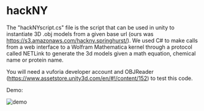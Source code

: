 # hackNY

The "hackNYscript.cs" file is the script that can be used in unity to instantiate 3D .obj models from a given base url (ours was https://s3.amazonaws.com/hackny.springhurst/). We used C# to make calls from a web interface to a Wolfram Mathematica kernel through a protocol called NETLink to generate the 3d models given a math equation, chemical name or protein name. 

You will need a vuforia developer account and OBJReader (https://www.assetstore.unity3d.com/en/#!/content/152) to test this code.

Demo:

![demo](https://challengepost-s3-challengepost.netdna-ssl.com/photos/production/software_photos/000/296/921/datas/gallery.jpg)
